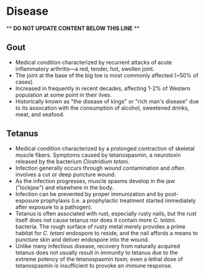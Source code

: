 Disease
=======

** **DO NOT UPDATE CONTENT BELOW THIS LINE** **

Gout
----

* Medical condition characterized by recurrent attacks of acute inflammatory arthritis&mdash;a red, tender, hot, swollen joint.
* The joint at the base of the big toe is most commonly affected (~50% of cases).
* Increased in frequently in recent decades, affecting 1-2% of Western population at some point in their lives.
* Historically known as "the disease of kings" or "rich man's disease" due to its assocation with the consumption of alcohol, sweetened drinks, meat, and seafood.

Tetanus
-------

* Medical condition characterized by a prolonged contraction of skeletal muscle fibers. Symptoms caused by tetanospasmin, a neurotoxin released by the bacterium _Clostridium tetani_.
* Infection generally occurs through wound contamination and often involves a cut or deep puncture wound.
* As the infection progresses, muscle spasms develop in the jaw ("lockjaw") and elsewhere in the body.
* Infection can be prevented by proper immunization and by post-exposure prophylaxis (i.e. a prophylactic treatment started immediately after exposure to a pathogen).
* Tetanus is often associated with rust, especially rusty nails, but the rust itself does not cause tetanus nor does it contain more _C. tetani_. bacteria. The rough surface of rusty metal merely provides a prime habitat for _C. tetani_ endospore to reside, and the nail affords a means to puncture skin and deliver endospore into the wound.
* Unlike many infectious disease, recovery from naturally acquired tetanus does not usually result in immunity to tetanus due to the extreme potency of the tetanospasmin toxin; even a lethal dose of tetanospasmin is insufficient to provoke an immune response.

